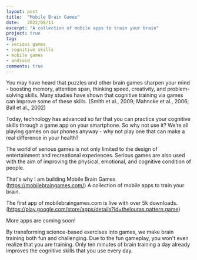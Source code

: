 ```yaml
---
layout: post
title:  "Mobile Brain Games"
date:   2022/08/11
excerpt: "A collection of mobile apps to train your brain"
project: true
tag:
- serious games
- cognitive skills
- mobile games
- android
comments: true
---
```


You may have heard that puzzles and other brain games sharpen your mind - boosting memory, attention span, thinking speed, creativity, and problem-solving skills.
Many studies have shown that cognitive training via games can improve some of these skills.
(Smith et al., 2009; Mahncke et al., 2006; Ball et al., 2002)

Today, technology has advanced so far that you can practice your cognitive skills through a game app on your smartphone. So why not use it?
We’re all playing games on our phones anyway - why not play one that can make a real difference in your health?

The world of serious games is not only limited to the design of entertainment and recreational experiences. Serious games are also used with the aim of improving the physical, emotional, and cognitive condition of people.

That's why I am building Mobile Brain Games (https://mobilebraingames.com/)
A collection of mobile apps to train your brain.

The first app of mobilebraingames.com is live with over 5k downloads. (https://play.google.com/store/apps/details?id=thelouras.pattern.game)

More apps are coming soon!

By transforming science-based exercises into games, we make brain training both fun and challenging. Due to the fun gameplay, you won't even realize that you are training. Only ten minutes of brain training a day already improves the cognitive skills that you use every day. 
